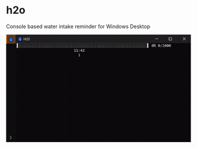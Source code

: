 # h2o
Console based water intake reminder for Windows Desktop

<!-- <img src="readme/h2o.gif" width="533" height="311"> -->
<img src="readme/h2o.gif">
